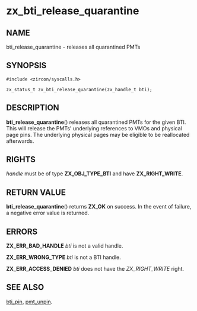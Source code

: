 # zx_bti_release_quarantine

## NAME

bti_release_quarantine - releases all quarantined PMTs

## SYNOPSIS

```
#include <zircon/syscalls.h>

zx_status_t zx_bti_release_quarantine(zx_handle_t bti);

```

## DESCRIPTION

**bti_release_quarantine**() releases all quarantined PMTs for the given BTI.
This will release the PMTs' underlying references to VMOs and physical page
pins.  The underlying physical pages may be eligible to be reallocated
afterwards.

## RIGHTS

<!-- Updated by scripts/update-docs-from-abigen, do not edit this section manually. -->

*handle* must be of type **ZX_OBJ_TYPE_BTI** and have **ZX_RIGHT_WRITE**.

## RETURN VALUE

**bti_release_quarantine**() returns **ZX_OK** on success.
In the event of failure, a negative error value is returned.

## ERRORS

**ZX_ERR_BAD_HANDLE**  *bti* is not a valid handle.

**ZX_ERR_WRONG_TYPE**  *bti* is not a BTI handle.

**ZX_ERR_ACCESS_DENIED** *bti* does not have the *ZX_RIGHT_WRITE* right.

## SEE ALSO

[bti_pin](bti_pin.md),
[pmt_unpin](pmt_unpin.md).
